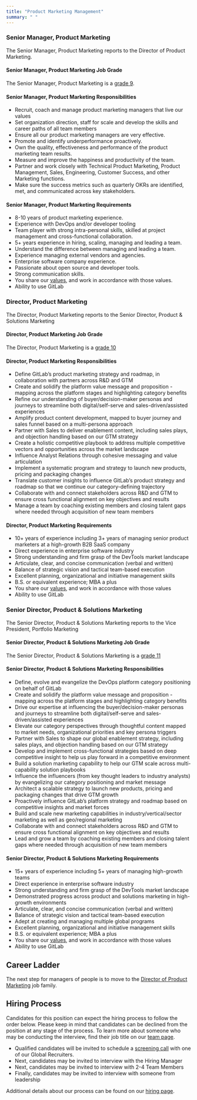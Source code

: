 ```yaml
---
title: "Product Marketing Management"
summary: " "
---
```


### Senior Manager, Product Marketing

The Senior Manager, Product Marketing reports to the Director of Product Marketing.

#### Senior Manager, Product Marketing Job Grade

The Senior Manager, Product Marketing is a [grade 9](/handbook/total-rewards/compensation/compensation-calculator/#gitlab-job-grades).

#### Senior Manager, Product Marketing Responsibilities

- Recruit, coach and manage product marketing managers that live our values
- Set organization direction, staff for scale and develop the skills and career paths of all team members
- Ensure all our product marketing managers are very effective.
- Promote  and identify underperformance proactively.
- Own the quality, effectiveness and performance of the product marketing team results.
- Measure and improve the happiness and productivity of the team.
- Partner and work closely with Technical Product Marketing, Product Management, Sales, Engineering, Customer Success, and other Marketing functions.
- Make sure the success metrics such as quarterly OKRs are identified, met, and communicated across key stakeholders.

#### Senior Manager, Product Marketing Requirements

- 8-10 years of product marketing experience.
- Experience with DevOps and/or developer tooling
- Team player with strong intra-personal skills, skilled at project management and cross-functional collaboration.
- 5+ years experience in hiring, scaling, managing and leading a team.
- Understand the difference between managing and leading a team.
- Experience managing external vendors and agencies.
- Enterprise software company experience.
- Passionate about open source and developer tools.
- Strong communication skills.
- You share our [values](/handbook/values/), and work in accordance with those values.
- Ability to use GitLab

### Director, Product Marketing

The Director, Product Marketing reports to the Senior Director, Product & Solutions Marketing

#### Director, Product Marketing Job Grade

The Director, Product Marketing is a [grade 10](/handbook/total-rewards/compensation/compensation-calculator/#gitlab-job-grades)

#### Director, Product Marketing Responsibilities

- Define GitLab’s product marketing strategy and roadmap, in collaboration with partners across R&D and GTM
- Create and solidify the platform value message and proposition - mapping across the platform stages and highlighting category benefits
- Refine our understanding of buyer/decision-maker personas and journeys to streamline both digital/self-serve and sales-driven/assisted experiences
- Amplify product content development, mapped to buyer journey and sales funnel based on a multi-persona approach
- Partner with Sales to deliver enablement content, including sales plays, and objection handling based on our GTM strategy
- Create a holistic competitive playbook to address multiple competitive vectors and opportunities across the market landscape
- Influence Analyst Relations through cohesive messaging and value articulation
- Implement a systematic program and strategy to launch new products, pricing and packaging changes
- Translate customer insights to influence GitLab’s product strategy and roadmap so that we continue our category-defining trajectory
- Collaborate with and connect stakeholders across R&D and GTM to ensure cross functional alignment on key objectives and results
- Manage a team by coaching existing members and closing talent gaps where needed through acquisition of new team members

#### Director, Product Marketing Requirements

- 10+ years of experience including 3+ years of managing senior product marketers at a high-growth B2B SaaS company
- Direct experience in enterprise software industry
- Strong understanding and firm grasp of the DevTools market landscape
- Articulate, clear, and concise communication (verbal and written)
- Balance of strategic vision and tactical team-based execution
- Excellent planning, organizational and initiative management skills
- B.S. or equivalent experience; MBA a plus
- You share our [values](/handbook/values/), and work in accordance with those values
- Ability to use GitLab

### Senior Director, Product & Solutions Marketing

The Senior Director, Product & Solutions Marketing reports to the Vice President, Portfolio Marketing

#### Senior Director, Product & Solutions Marketing Job Grade

The Senior Director, Product & Solutions Marketing is a [grade 11](/handbook/total-rewards/compensation/compensation-calculator/#gitlab-job-grades)

#### Senior Director, Product & Solutions Marketing Responsibilities

- Define, evolve and evangelize the DevOps platform category positioning on behalf of GitLab
- Create and solidify the platform value message and proposition - mapping across the platform stages and highlighting category benefits
- Drive our expertise at influencing the buyer/decision-maker personas and journeys to streamline both digital/self-serve and sales-driven/assisted experiences
- Elevate our category perspectives through thoughtful content mapped to market needs, organizational priorities and key persona triggers
- Partner with Sales to shape our global enablement strategy, including sales plays, and objection handling based on our GTM strategy
- Develop and implement cross-functional strategies based on deep competitive insight to help us play forward in a competitive environment
- Build a solution marketing capability to help our GTM scale across multi-capability solution playbooks
- Influence the influencers (from key thought leaders to industry analysts) by evangelizing our category positioning and market message
- Architect a scalable strategy to launch new products, pricing and packaging changes that drive GTM growth
- Proactively influence GitLab’s platform strategy and roadmap based on competitive insights and market forces
- Build and scale new marketing capabilities in industry/vertical/sector marketing as well as geo/regional marketing
- Collaborate with and connect stakeholders across R&D and GTM to ensure cross functional alignment on key objectives and results
- Lead and grow a team by coaching existing members and closing talent gaps where needed through acquisition of new team members

#### Senior Director, Product & Solutions Marketing Requirements

- 15+ years of experience including 5+ years of managing high-growth teams
- Direct experience in enterprise software industry
- Strong understanding and firm grasp of the DevTools market landscape
- Demonstrated progress across product and solutions marketing in high-growth environments
- Articulate, clear, and concise communication (verbal and written)
- Balance of strategic vision and tactical team-based execution
- Adept at creating and managing multiple global programs
- Excellent planning, organizational and initiative management skills
- B.S. or equivalent experience; MBA a plus
- You share our [values](/handbook/values/), and work in accordance with those values
- Ability to use GitLab

## Career Ladder

The next step for managers of people is to move to the [Director of Product Marketing](/job-families/marketing/vice-president-of-product-marketing/) job family.

## Hiring Process

Candidates for this position can expect the hiring process to follow the order below. Please keep in mind that candidates can be declined from the position at any stage of the process. To learn more about someone who may be conducting the interview, find their job title on our [team page](/handbook/company/team/).

- Qualified candidates will be invited to schedule a [screening call](/handbook/hiring/interviewing/#screening-call) with one of our Global Recruiters.
- Next, candidates may be invited to interview with the Hiring Manager
- Next, candidates may be invited to interview with 2-4 Team Members
- Finally, candidates may be invited to interview with someone from leadership

Additional details about our process can be found on our [hiring page](/handbook/hiring/).
